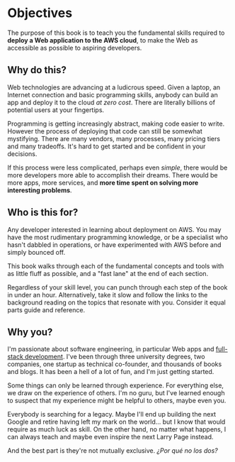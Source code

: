 # Objectives

The purpose of this book is to teach you the fundamental skills required to **deploy a Web application to the AWS cloud**, to make the Web as accessible as possible to aspiring developers.

## Why do this?

Web technologies are advancing at a ludicrous speed. Given a laptop, an Internet connection and basic programming skills, anybody can build an app and deploy it to the cloud *at zero cost*. There are literally billions of potential users at your fingertips.

Programming is getting increasingly abstract, making code easier to write. However the process of deploying that code can still be somewhat mystifying. There are many vendors, many processes, many pricing tiers and many tradeoffs. It's hard to get started and be confident in your decisions.

If this process were less complicated, perhaps even *simple*, there would be more developers more able to accomplish their dreams. There would be more apps, more services, and **more time spent on solving more interesting problems**.

## Who is this for?

Any developer interested in learning about deployment on AWS. You may have the most rudimentary programming knowledge, or be a specialist who hasn't dabbled in operations, or have experimented with AWS before and simply bounced off.

This book walks through each of the fundamental concepts and tools with as little fluff as possible, and a "fast lane" at the end of each section.

Regardless of your skill level, you can punch through each step of the book in under an hour. Alternatively, take it slow and follow the links to the background reading on the topics that resonate with you. Consider it equal parts guide and reference.

## Why you?

I'm passionate about software engineering, in particular Web apps and [full-stack development][full]. I've been through three university degrees, two companies, one startup as technical co-founder, and thousands of books and blogs. It has been a hell of a lot of fun, and I'm just getting started.

Some things can only be learned through experience. For everything else, we draw on the experience of others. I'm no guru, but I've learned enough to suspect that my experience might be helpful to others, maybe even you.

Everybody is searching for a legacy. Maybe I'll end up building the next Google and retire having left my mark on the world... but I know that would require as much luck as skill. On the other hand, no matter what happens, I can always teach and maybe even inspire the next Larry Page instead.

And the best part is they're not mutually exclusive. *¿Por qué no los dos?*


[full]: http://www.laurencegellert.com/2012/08/what-is-a-full-stack-developer/
